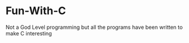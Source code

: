# Fun-With-C
Not a God Level programming but all the programs  have been written to make C interesting
